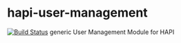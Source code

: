 # hapi-user-management
[![Build Status](https://travis-ci.org/vidit-bhatia/hapi-user-management.svg?branch=master)](https://travis-ci.org/vidit-bhatia/hapi-user-management)
generic User Management Module for HAPI

